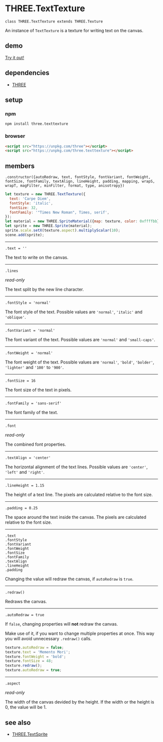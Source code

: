 # THREE.TextTexture

`class THREE.TextTexture extends THREE.Texture`

An instance of `TextTexture` is a texture for writing text on the canvas.

## demo

[Try it out!](https://seregpie.github.io/THREE.TextTexture/)

## dependencies

- [THREE](https://github.com/mrdoob/three.js)

## setup

### npm

```shell
npm install three.texttexture
```

### browser

```html
<script src="https://unpkg.com/three"></script>
<script src="https://unpkg.com/three.texttexture"></script>
```

## members

`.constructor({autoRedraw, text, fontStyle, fontVariant, fontWeight, fontSize, fontFamily, textAlign, lineHeight, padding, mapping, wrapS, wrapT, magFilter, minFilter, format, type, anisotropy})`

```javascript
let texture = new THREE.TextTexture({
  text: 'Carpe Diem',
  fontStyle: 'italic',
  fontSize: 32,
  fontFamily: '"Times New Roman", Times, serif',
});
let material = new THREE.SpriteMaterial({map: texture, color: 0xffffbb});
let sprite = new THREE.Sprite(material);
sprite.scale.setX(texture.aspect).multiplyScalar(10);
scene.add(sprite);
```

---

`.text = ''`

The text to write on the canvas.

---

`.lines`

*read-only*

The text split by the new line character.

---

`.fontStyle = 'normal'`

The font style of the text. Possible values are `'normal'`, `'italic'` and `'oblique'`.

---

`.fontVariant = 'normal'`

The font variant of the text. Possible values are `'normal'` and `'small-caps'`.

---

`.fontWeight = 'normal'`

The font weight of the text. Possible values are `'normal'`, `'bold'`, `'bolder'`, `'lighter'` and `'100'` to `'900'`.

---

`.fontSize = 16`

The font size of the text in pixels.

---

`.fontFamily = 'sans-serif'`

The font family of the text.

---

`.font`

*read-only*

The combined font properties.

---

`.textAlign = 'center'`

The horizontal alignment of the text lines. Possible values are `'center'`, `'left'` and `'right'`.

---

`.lineHeight = 1.15`

The height of a text line. The pixels are calculated relative to the font size.

---

`.padding = 0.25`

The space around the text inside the canvas. The pixels are calculated relative to the font size.

---

`.text`<br/>
`.fontStyle`<br/>
`.fontVariant`<br/>
`.fontWeight`<br/>
`.fontSize`<br/>
`.fontFamily`<br/>
`.textAlign`<br/>
`.lineHeight`<br/>
`.padding`<br/>

Changing the value will redraw the canvas, if `autoRedraw` is `true`.

---

`.redraw()`

Redraws the canvas.

---

`.autoRedraw = true`

If `false`, changing properties will **not** redraw the canvas.

Make use of it, if you want to change multiple properties at once. This way you will avoid unnecessary `.redraw()` calls.

```javascript
texture.autoRedraw = false;
texture.text = 'Memento Mori';
texture.fontWeight = 'bold';
texture.fontSize = 48;
texture.redraw();
texture.autoRedraw = true;
```

---

`.aspect`

*read-only*

The width of the canvas devided by the height. If the width or the height is 0, the value will be 1.

## see also

- [THREE.TextSprite](https://github.com/SeregPie/THREE.TextSprite)
